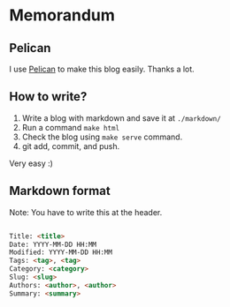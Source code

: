 # Memorandum
## Pelican
I use [Pelican](http://docs.getpelican.com/en/3.6.3/index.html) to make this blog easily. Thanks a lot.

## How to write?
1. Write a blog with markdown and save it at `./markdown/`
2. Run a command `make html`
3. Check the blog using `make serve` command.
4. git add, commit, and push.

Very easy :)

## Markdown format
Note: You have to write this at the header.

```md

Title: <title>
Date: YYYY-MM-DD HH:MM
Modified: YYYY-MM-DD HH:MM
Tags: <tag>, <tag>
Category: <category>
Slug: <slug>
Authors: <author>, <author>
Summary: <summary>
```
